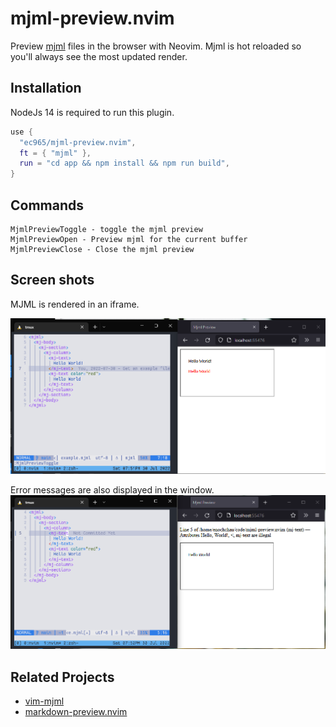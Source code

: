 # mjml-preview.nvim

Preview [mjml](https://mjml.io/) files in the browser with Neovim.
Mjml is hot reloaded so you'll always see the most updated render.

## Installation

NodeJs 14 is required to run this plugin.

```lua
use {
  "ec965/mjml-preview.nvim",
  ft = { "mjml" },
  run = "cd app && npm install && npm run build",
}
```

## Commands

```
MjmlPreviewToggle - toggle the mjml preview
MjmlPreviewOpen - Preview mjml for the current buffer
MjmlPreviewClose - Close the mjml preview
```

## Screen shots

MJML is rendered in an iframe.

![Example](./assets/example.png)

Error messages are also displayed in the window.
![Error](./assets/error.png)

## Related Projects

- [vim-mjml](https://github.com/amadeus/vim-mjml)
- [markdown-preview.nvim](https://github.com/iamcco/markdown-preview.nvim)
